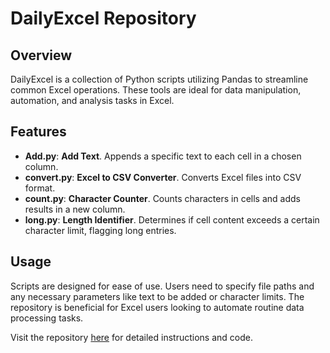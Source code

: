 # DailyExcel Repository

## Overview
DailyExcel is a collection of Python scripts utilizing Pandas to streamline common Excel operations. These tools are ideal for data manipulation, automation, and analysis tasks in Excel.

## Features
- **Add.py**: **Add Text**. Appends a specific text to each cell in a chosen column.
- **convert.py**: **Excel to CSV Converter**. Converts Excel files into CSV format.
- **count.py**: **Character Counter**. Counts characters in cells and adds results in a new column.
- **long.py**: **Length Identifier**. Determines if cell content exceeds a certain character limit, flagging long entries.

## Usage
Scripts are designed for ease of use. Users need to specify file paths and any necessary parameters like text to be added or character limits. The repository is beneficial for Excel users looking to automate routine data processing tasks. 

Visit the repository [here](https://github.com/ManasiTilak/DailyExcel) for detailed instructions and code.
